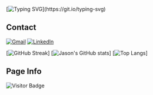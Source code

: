 [![Typing SVG](https://readme-typing-svg.herokuapp.com?lines=Hello%2C+World!+I'm+Jason+Tang!;Come+explore+my+Github+page!)](https://git.io/typing-svg)

## Contact
<!--
 Gmail buttom: when user clicks the button, their system default mail app will open and with my email address to send an email
-->
[![Gmail](https://img.shields.io/badge/Gmail-D14836?style=for-the-badge&logo=gmail&logoColor=white)](mailto:jasontang0226@gmail.com)
[![LinkedIn](https://img.shields.io/badge/LinkedIn-0077B5?style=for-the-badge&logo=linkedin&logoColor=white)](https://www.linkedin.com/in/jason-tang-on21/)

[![GitHub Streak](https://github-readme-streak-stats.herokuapp.com/?user=jtang25&theme=github-dark-blue)]
[![Jason's GitHub stats](https://github-readme-stats.vercel.app/api?username=jtang25&show_icons=true&theme=transparent)]
[![Top Langs](https://github-readme-stats.vercel.app/api/top-langs/?username=jtang25&theme=transparent)]

## Page Info
![Visitor Badge](https://visitor-badge-reloaded.herokuapp.com/badge?page_id=jtang25&style=for-the-badge&logo=github&logoColor=white&color=5AC69D&labelColor=white)
